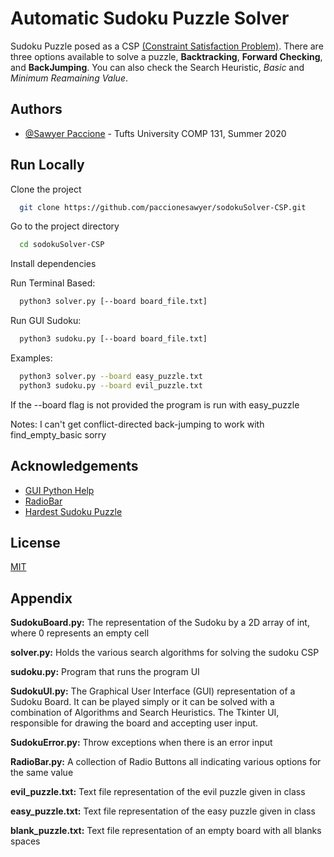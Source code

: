 # Automatic Sudoku Puzzle Solver

Sudoku Puzzle posed as a CSP [(Constraint Satisfaction Problem)](https://en.wikipedia.org/wiki/Constraint_satisfaction_problem). There are three options available to solve a puzzle, **Backtracking**, **Forward Checking**, and **BackJumping**. You can also check the Search Heuristic, *Basic* and *Minimum Reamaining Value*.

## Authors

- [@Sawyer Paccione](https://github.com/paccionesawyer) -  Tufts University COMP 131, Summer 2020
  
## Run Locally

Clone the project

```bash
  git clone https://github.com/paccionesawyer/sodokuSolver-CSP.git
```

Go to the project directory

```bash
  cd sodokuSolver-CSP
```

Install dependencies

Run Terminal Based:

```bash
  python3 solver.py [--board board_file.txt]
```

Run GUI Sudoku:

```bash
  python3 sudoku.py [--board board_file.txt]
```

Examples:

```bash
  python3 solver.py --board easy_puzzle.txt
  python3 sudoku.py --board evil_puzzle.txt
```

If the --board flag is not provided the program is run with easy_puzzle

Notes:  I can't get conflict-directed back-jumping to work with find_empty_basic sorry

## Acknowledgements

- [GUI Python Help](http://newcoder.io/gui.)
- [RadioBar](https://www.python-course.eu/tkinter_radiobuttons.php)
- [Hardest Sudoku Puzzle](https://www.conceptispuzzles.com/index.aspx?uri=info/article/424#:~:text=In)

## License

[MIT](https://choosealicense.com/licenses/mit/)
  
## Appendix

**SudokuBoard.py:** The representation of the Sudoku by a 2D array of int, where 0 represents an empty cell

**solver.py:** Holds the various search algorithms for solving the sudoku CSP

**sudoku.py:** Program that runs the program UI

**SudokuUI.py:** The Graphical User Interface (GUI) representation of a Sudoku Board. It can be played simply or it can be solved with a combination of Algorithms and Search Heuristics. The Tkinter UI, responsible for drawing the board and accepting user input.

**SudokuError.py:** Throw exceptions when there is an error input

**RadioBar.py:** A collection of Radio Buttons all indicating various options for the same value

**evil_puzzle.txt:** Text file representation of the evil puzzle given in class

**easy_puzzle.txt:** Text file representation of the easy puzzle given in class

**blank_puzzle.txt:** Text file representation of an empty board with all blanks spaces
